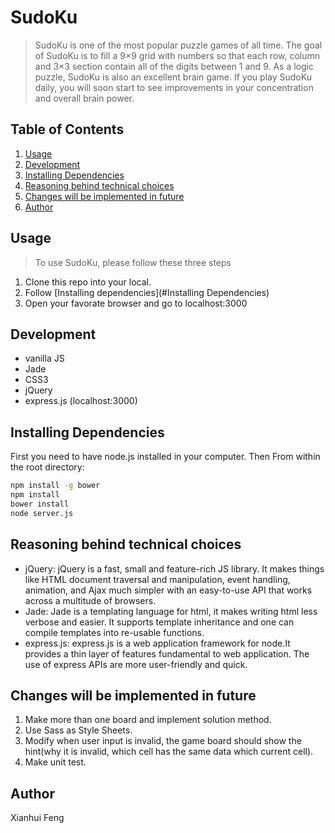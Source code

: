 SudoKu
======

> SudoKu is one of the most popular puzzle games of all time. The goal of SudoKu is to fill a 9×9 grid with numbers so that each row, column and 3×3 section contain all of the digits between 1 and 9. As a logic puzzle, SudoKu is also an excellent brain game. If you play SudoKu daily, you will soon start to see improvements in your concentration and overall brain power.

## Table of Contents

1. [Usage](#usage)
2. [Development](#development)
3. [Installing Dependencies](#installing-dependencies)
4. [Reasoning behind technical choices](#reasoning-behind-technical-choices)
5. [Changes will be implemented in future](#changes-will-be-implemented-in-future)
6. [Author](#author)

## Usage

> To use SudoKu, please follow these three steps

1. Clone this repo into your local.
2. Follow [Installing dependencies](#Installing Dependencies)
3. Open your favorate browser and go to localhost:3000

## Development
- vanilla JS
- Jade
- CSS3
- jQuery 
- express.js (localhost:3000)

## Installing Dependencies

First you need to have node.js installed in your computer.
Then From within the root directory:

```sh
npm install -g bower
npm install
bower install
node server.js
```

## Reasoning behind technical choices
- jQuery: jQuery is a fast, small and feature-rich JS library. It makes things like HTML document traversal and manipulation, event handling, animation, and Ajax much simpler with an easy-to-use API that works across a multitude of browsers. 
- Jade: Jade is a templating language for html, it makes writing html less verbose and easier. It supports template inheritance and one can compile templates into re-usable functions.
- express.js: express.js is a web application framework for node.It provides a thin layer of features fundamental to web application. The use of express APIs are more user-friendly and quick. 

## Changes will be implemented in future
1. Make more than one board and implement solution method.
2. Use Sass as Style Sheets.
3. Modify when user input is invalid, the game board should show the hint(why it is invalid, which cell has the same data which current cell).
4. Make unit test.

## Author
Xianhui Feng 

